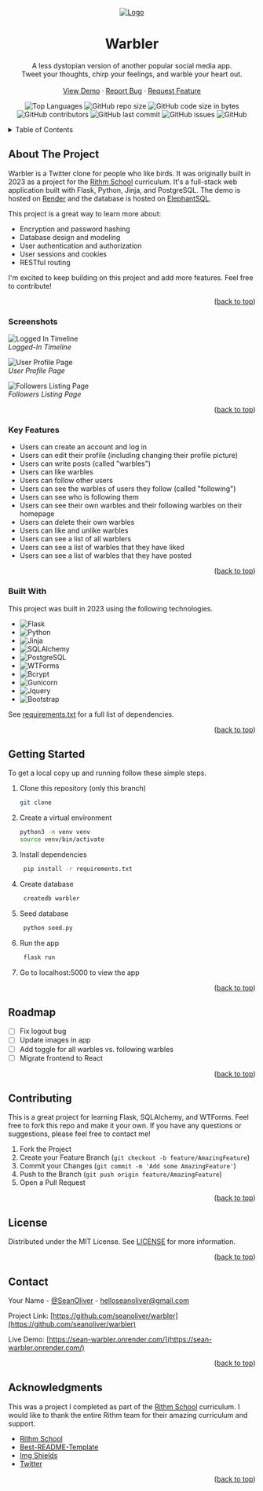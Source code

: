 <a name="readme-top"></a>
<div align="center">
  <a href="https://github.com/seanoliver/warbler">
    <img src="static/images/steampunk-warbler.png" alt="Logo">
  </a>

  <h1 align="center">Warbler</h1>

  <p align="center">
    A less dystopian version of another popular social media app. <br />Tweet your thoughts, chirp your feelings, and warble your heart out.
    <br />
    <br />
    <a href="https://sean-warbler.onrender.com/" target="_blank">View Demo</a>
    ·
    <a href="https://github.com/seanoliver/warbler/issues">Report Bug</a>
    ·
    <a href="https://github.com/seanoliver/warbler/issues">Request Feature</a>
  </p>
</div>
<div align="center">

![Top Languages](https://img.shields.io/github/languages/top/seanoliver/warbler)
![GitHub repo size](https://img.shields.io/github/repo-size/seanoliver/warbler)
![GitHub code size in bytes](https://img.shields.io/github/languages/code-size/seanoliver/warbler)
![GitHub contributors](https://img.shields.io/github/contributors/seanoliver/warbler)
![GitHub last commit](https://img.shields.io/github/last-commit/seanoliver/warbler)
![GitHub issues](https://img.shields.io/github/issues/seanoliver/warbler)
![GitHub](https://img.shields.io/github/license/seanoliver/warbler)

</div>

<!-- TABLE OF CONTENTS -->
<details>
  <summary>Table of Contents</summary>
  <ol>
    <li>
      <a href="#about-the-project">About The Project</a>
      <ul>
         <li><a href="#screenshots">Screenshots</a></li>
        <li><a href="#key-features">Key Features</a></li>
        <li><a href="#built-with">Built With</a></li>
      </ul>
    </li>
    <li>
      <a href="#getting-started">Getting Started</a>
    </li>
    <li><a href="#usage">Usage</a></li>
    <li><a href="#roadmap">Roadmap</a></li>
    <li><a href="#contributing">Contributing</a></li>
    <li><a href="#license">License</a></li>
    <li><a href="#contact">Contact</a></li>
    <li><a href="#acknowledgments">Acknowledgments</a></li>
  </ol>
</details>

<!-- ABOUT THE PROJECT -->

## About The Project

Warbler is a Twitter clone for people who like birds. It was originally built in 2023 as a project for the [Rithm School](https://www.rithmschool.com/) curriculum. It's a full-stack web application built with Flask, Python, Jinja, and PostgreSQL. The demo is hosted on [Render](https://render.com/) and the database is hosted on [ElephantSQL](https://www.elephantsql.com/).

This project is a great way to learn more about:

- Encryption and password hashing
- Database design and modeling
- User authentication and authorization
- User sessions and cookies
- RESTful routing

I'm excited to keep building on this project and add more features. Feel free to contribute!

<p align="right">(<a href="#readme-top">back to top</a>)</p>

### Screenshots

<p>
  <img src="static/images/screenshots/timeline.png" alt="Logged In Timeline">
  <br>
  <em>Logged-In Timeline</em>
</p>

<p>
  <img src="static/images/screenshots/profile.png" alt="User Profile Page">
  <br>
  <em>User Profile Page</em>
</p>

<p>
  <img src="static/images/screenshots/followers.png" alt="Followers Listing Page">
  <br>
  <em>Followers Listing Page</em>
</p>

<p align="right">(<a href="#readme-top">back to top</a>)</p>

### Key Features

- Users can create an account and log in
- Users can edit their profile (including changing their profile picture)
- Users can write posts (called "warbles")
- Users can like warbles
- Users can follow other users
- Users can see the warbles of users they follow (called "following")
- Users can see who is following them
- Users can see their own warbles and their following warbles on their homepage
- Users can delete their own warbles
- Users can like and unlike warbles
- Users can see a list of all warblers
- Users can see a list of warbles that they have liked
- Users can see a list of warbles that they have posted

<p align="right">(<a href="#readme-top">back to top</a>)</p>

### Built With

This project was built in 2023 using the following technologies.

- ![Flask][Flask]
- ![Python][Python]
- ![Jinja][Jinja]
- ![SQLAlchemy][SQLAlchemy]
- ![PostgreSQL][PostgreSQL]
- ![WTForms][WTForms]
- ![Bcrypt][Bcrypt]
- ![Gunicorn][Gunicorn]
- ![Jquery][Jquery]
- ![Bootstrap][Bootstrap]

See [requirements.txt](https://github.com/seanoliver/warbler/blob/master/requirements.txt) for a full list of dependencies.

<p align="right">(<a href="#readme-top">back to top</a>)</p>

<!-- GETTING STARTED -->

## Getting Started

To get a local copy up and running follow these simple steps.

1. Clone this repository (only this branch)

   ```bash
   git clone
   ```

2. Create a virtual environment

   ```bash
   python3 -m venv venv
   source venv/bin/activate
   ```

3. Install dependencies

   ```bash
    pip install -r requirements.txt
   ```

4. Create database

   ```bash
    createdb warbler
   ```

5. Seed database

   ```bash
    python seed.py
   ```

6. Run the app

   ```bash
    flask run
   ```

7. Go to localhost:5000 to view the app

<p align="right">(<a href="#readme-top">back to top</a>)</p>

<!-- ROADMAP -->

## Roadmap

- [ ] Fix logout bug
- [ ] Update images in app
- [ ] Add toggle for all warbles vs. following warbles
- [ ] Migrate frontend to React

<p align="right">(<a href="#readme-top">back to top</a>)</p>

<!-- CONTRIBUTING -->

## Contributing

This is a great project for learning Flask, SQLAlchemy, and WTForms. Feel free to fork this repo and make it your own. If you have any questions or suggestions, please feel free to contact me!

1. Fork the Project
2. Create your Feature Branch (`git checkout -b feature/AmazingFeature`)
3. Commit your Changes (`git commit -m 'Add some AmazingFeature'`)
4. Push to the Branch (`git push origin feature/AmazingFeature`)
5. Open a Pull Request

<p align="right">(<a href="#readme-top">back to top</a>)</p>

<!-- LICENSE -->

## License

Distributed under the MIT License. See [LICENSE](https://github.com/seanoliver/warbler/LICENSE) for more information.

<p align="right">(<a href="#readme-top">back to top</a>)</p>

<!-- CONTACT -->

## Contact

Your Name - [@SeanOliver](https://twitter.com/SeanOliver) - helloseanoliver@gmail.com

Project Link: [https://github.com/seanoliver/warbler](https://github.com/seanoliver/warbler)

Live Demo: [https://sean-warbler.onrender.com/](https://sean-warbler.onrender.com/)

<p align="right">(<a href="#readme-top">back to top</a>)</p>

<!-- ACKNOWLEDGMENTS -->

## Acknowledgments

This was a project I completed as part of the [Rithm School](https://www.rithmschool.com/) curriculum. I would like to thank the entire Rithm team for their amazing curriculum and support.

- [Rithm School](https://www.rithmschool.com/)
- [Best-README-Template](https://github.com/othneildrew/Best-README-Template)
- [Img Shields](https://shields.io)
- [Twitter](https://twitter.com/)

<p align="right">(<a href="#readme-top">back to top</a>)</p>

<!-- TECHNOLOGY BADGES -->

[Flask]: https://img.shields.io/badge/Flask-007D69?logo=flask&logoColor=white
[Gunicorn]: https://img.shields.io/badge/Gunicorn-492548?logo=gunicorn&logoColor=white
[Python]: https://img.shields.io/badge/Python-3776AB?logo=python&logoColor=white
[Bcrypt]: https://img.shields.io/badge/Bcrypt-FF5700?logo=bcrypt&logoColor=white
[Jinja]: https://img.shields.io/badge/Jinja-B41717?logo=jinja&logoColor=white
[PostgreSQL]: https://img.shields.io/badge/PostgreSQL-316192?logo=postgresql&logoColor=white
[WTForms]: https://img.shields.io/badge/WTForms-2D9CDB?logo=wtforms&logoColor=white
[SQLAlchemy]: https://img.shields.io/badge/SQLAlchemy-1C2833?logo=sqlalchemy&logoColor=white
[Bootstrap]: https://img.shields.io/badge/Bootstrap-563D7C?logo=bootstrap&logoColor=white
[jQuery]: https://img.shields.io/badge/jQuery-0769AD?logo=jquery&logoColor=white
